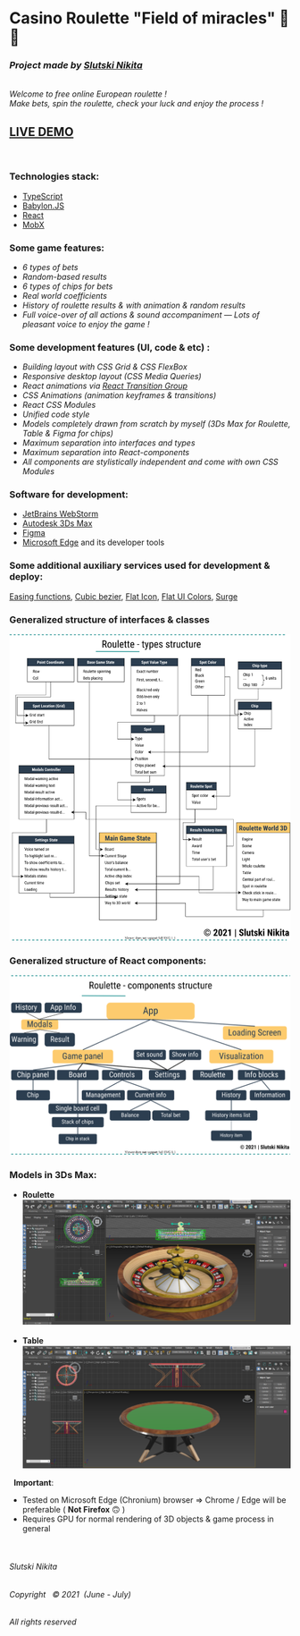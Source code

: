 # Casino Roulette "Field of miracles" 🎯🎰

### _Project made by [Slutski Nikita](https://github.com/user-of-github)_

&nbsp;  
_Welcome to free online European roulette !_  
_Make bets, spin the roulette, check your luck and enjoy the process !_

## [LIVE DEMO](http://roulette-course-project.surge.sh/)

&nbsp;

### Technologies stack:

* [TypeScript](https://www.typescriptlang.org/)
* [Babylon.JS](https://www.babylonjs.com/)
* [React](https://reactjs.org/)
* [MobX](https://mobx.js.org/README.html)

### Some game features:

* _6 types of bets_
* _Random-based results_
* _6 types of chips for bets_
* _Real world coefficients_
* _History of roulette results & with animation & random results_
* _Full voice-over of all actions & sound accompaniment — Lots of pleasant voice to enjoy the game !_

### Some development features (UI, code & etc) :

* _Building layout with CSS Grid & CSS FlexBox_
* _Responsive desktop layout (CSS Media Queries)_
* _React animations via [React Transition Group](https://reactcommunity.org/react-transition-group/)_
* _CSS Animations (animation keyframes & transitions)_
* _React CSS Modules_
* _Unified code style_
* _Models completely drawn from scratch by myself (3Ds Max for Roulette, Table & Figma for chips)_
* _Maximum separation into interfaces and types_
* _Maximum separation into React-components_
* _All components are stylistically independent and come with own CSS Modules_

### Software for development:

* [JetBrains WebStorm](https://www.jetbrains.com/webstorm/)
* [Autodesk 3Ds Max](https://www.autodesk.com/products/3ds-max/overview)
* [Figma](https://www.figma.com/)
* [Microsoft Edge](https://www.microsoft.com/en-us/edge) and its developer tools

### Some additional auxiliary services used for development & deploy:

[Easing functions](https://easings.net/),
[Cubic bezier](https://cubic-bezier.com/),
[Flat Icon](https://www.flaticon.com/),
[Flat UI Colors](https://flatuicolors.com/),
[Surge](https://surge.sh/)

### Generalized structure of interfaces & classes

![alt text](demo-pictures/types-scheme-demo.svg "Roulette")

### Generalized structure of React components:

![alt text](demo-pictures/components-scheme-demo.svg "Roulette")

### Models in 3Ds Max:

* __Roulette__
  ![alt text](demo-pictures/capture-demo-roulette-model.PNG "Roulette")
  &nbsp;
* __Table__
  ![alt text](demo-pictures/capture-demo-table-model.PNG "Table")

&nbsp;
__Important__: 
* Tested on Microsoft Edge (Chronium) browser => Chrome / Edge will be preferable ( __Not Firefox__ 🙃 ) 
* Requires GPU for normal rendering of 3D objects & game process in general

&nbsp;

###### Slutski Nikita

###### Copyright &nbsp; © 2021 &nbsp;(June - July)

###### All rights reserved